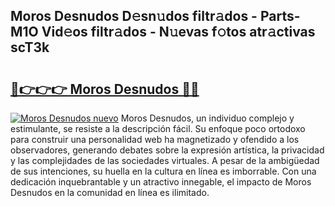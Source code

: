 ## Moros Desnudos D𝚎sn𝚞dos filtr𝚊dos - Parts-M1O Vid𝚎os filtr𝚊dos - N𝚞evas f𝚘tos atr𝚊ctivas scT3k

# <h2><a href="http://mb8fos.tromn.icu/?c=Moros+Desnudos">🔗👉👉👉 Moros Desnudos 🔗🔗</a></h2>

[![Moros Desnudos nuevo](https://i.imgur.com/pEAQMta.gif)](http://mb8fos.tromn.icu/?c=Moros+Desnudos)
Moros Desnudos, un individuo complejo y estimulante, se resiste a la descripción fácil. Su enfoque poco ortodoxo para construir una personalidad web ha magnetizado y ofendido a los observadores, generando debates sobre la expresión artística, la privacidad y las complejidades de las sociedades virtuales. A pesar de la ambigüedad de sus intenciones, su huella en la cultura en línea es imborrable. Con una dedicación inquebrantable y un atractivo innegable, el impacto de Moros Desnudos en la comunidad en línea es ilimitado.
